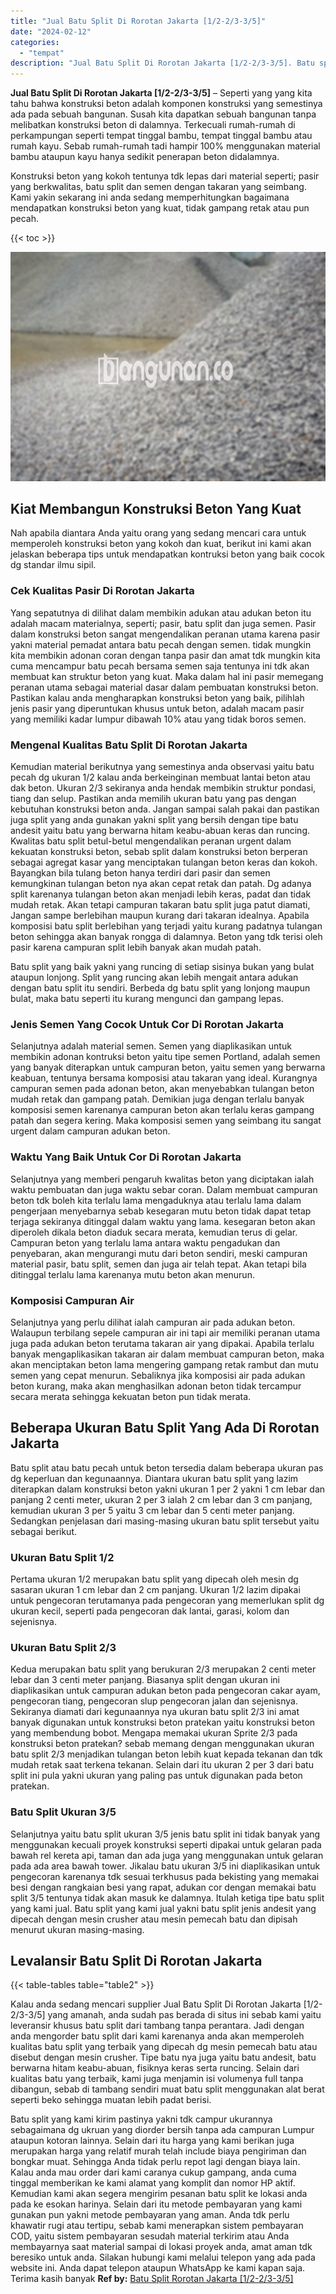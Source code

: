 ```yaml
---
title: "Jual Batu Split Di Rorotan Jakarta [1/2-2/3-3/5]"
date: "2024-02-12"
categories: 
  - "tempat"
description: "Jual Batu Split Di Rorotan Jakarta [1/2-2/3-3/5]. Batu split yang kami kirim pastinya yakni tdk campur ukurannya sebagaimana dg ukruan yang diorder bersih ta..."
---
```


**Jual Batu Split Di Rorotan Jakarta \[1/2-2/3-3/5\]** – Seperti yang yang kita tahu bahwa konstruksi beton adalah komponen konstruksi yang semestinya ada pada sebuah bangunan. Susah kita dapatkan sebuah bangunan tanpa melibatkan konstruksi beton di dalamnya. Terkecuali rumah-rumah di perkampungan seperti tempat tinggal bambu, tempat tinggal bambu atau rumah kayu. Sebab rumah-rumah tadi hampir 100% menggunakan material bambu ataupun kayu hanya sedikit penerapan beton didalamnya.

Konstruksi beton yang kokoh tentunya tdk lepas dari material seperti; pasir yang berkwalitas, batu split dan semen dengan takaran yang seimbang. Kami yakin sekarang ini anda sedang memperhitungkan bagaimana mendapatkan konstruksi beton yang kuat, tidak gampang retak atau pun pecah.

{{< toc >}}

![Jual Batu Split Di Rorotan Jakarta [1/2-2/3-3/5]](/images/jual-batu-split-34.png)

## Kiat Membangun Konstruksi Beton Yang Kuat

Nah apabila diantara Anda yaitu orang yang sedang mencari cara untuk memperoleh konstruksi beton yang kokoh dan kuat, berikut ini kami akan jelaskan beberapa tips untuk mendapatkan kontruksi beton yang baik cocok dg standar ilmu sipil.

### Cek Kualitas Pasir Di Rorotan Jakarta

Yang sepatutnya di dilihat dalam membikin adukan atau adukan beton itu adalah macam materialnya, seperti; pasir, batu split dan juga semen. Pasir dalam konstruksi beton sangat mengendalikan peranan utama karena pasir yakni material pemadat antara batu pecah dengan semen. tidak mungkin kita membikin adonan coran dengan tanpa pasir dan amat tdk mungkin kita cuma mencampur batu pecah bersama semen saja tentunya ini tdk akan membuat kan struktur beton yang kuat. Maka dalam hal ini pasir memegang peranan utama sebagai material dasar dalam pembuatan konstruksi beton. Pastikan kalau anda mengharapkan konstruksi beton yang baik, pilihlah jenis pasir yang diperuntukan khusus untuk beton, adalah macam pasir yang memiliki kadar lumpur dibawah 10% atau yang tidak boros semen.

### Mengenal Kualitas Batu Split Di Rorotan Jakarta

Kemudian material berikutnya yang semestinya anda observasi yaitu batu pecah dg ukuran 1/2 kalau anda berkeinginan membuat lantai beton atau dak beton. Ukuran 2/3 sekiranya anda hendak membikin struktur pondasi, tiang dan selup. Pastikan anda memilih ukuran batu yang pas dengan kebutuhan konstruksi beton anda. Jangan sampai salah pakai dan pastikan juga split yang anda gunakan yakni split yang bersih dengan tipe batu andesit yaitu batu yang berwarna hitam keabu-abuan keras dan runcing. Kwalitas batu split betul-betul mengendalikan peranan urgent dalam kekuatan konstruksi beton, sebab split dalam konstruksi beton berperan sebagai agregat kasar yang menciptakan tulangan beton keras dan kokoh. Bayangkan bila tulang beton hanya terdiri dari pasir dan semen kemungkinan tulangan beton nya akan cepat retak dan patah. Dg adanya split karenanya tulangan beton akan menjadi lebih keras, padat dan tidak mudah retak. Akan tetapi campuran takaran batu split juga patut diamati, Jangan sampe berlebihan maupun kurang dari takaran idealnya. Apabila komposisi batu split berlebihan yang terjadi yaitu kurang padatnya tulangan beton sehingga akan banyak rongga di dalamnya. Beton yang tdk terisi oleh pasir karena campuran split lebih banyak akan mudah patah.

Batu split yang baik yakni yang runcing di setiap sisinya bukan yang bulat ataupun lonjong. Split yang runcing akan lebih mengait antara adukan dengan batu split itu sendiri. Berbeda dg batu split yang lonjong maupun bulat, maka batu seperti itu kurang mengunci dan gampang lepas.

### Jenis Semen Yang Cocok Untuk Cor Di Rorotan Jakarta

Selanjutnya adalah material semen. Semen yang diaplikasikan untuk membikin adonan kontruksi beton yaitu tipe semen Portland, adalah semen yang banyak diterapkan untuk campuran beton, yaitu semen yang berwarna keabuan, tentunya bersama komposisi atau takaran yang ideal. Kurangnya campuran semen pada adonan beton, akan menyebabkan tulangan beton mudah retak dan gampang patah. Demikian juga dengan terlalu banyak komposisi semen karenanya campuran beton akan terlalu keras gampang patah dan segera kering. Maka komposisi semen yang seimbang itu sangat urgent dalam campuran adukan beton.

### Waktu Yang Baik Untuk Cor Di Rorotan Jakarta

Selanjutnya yang memberi pengaruh kwalitas beton yang diciptakan ialah waktu pembuatan dan juga waktu sebar coran. Dalam membuat campuran beton tdk boleh kita terlalu lama mengaduknya atau terlalu lama dalam pengerjaan menyebarnya sebab kesegaran mutu beton tidak dapat tetap terjaga sekiranya ditinggal dalam waktu yang lama. kesegaran beton akan diperoleh dikala beton diaduk secara merata, kemudian terus di gelar. Campuran beton yang terlalu lama antara waktu pengadukan dan penyebaran, akan mengurangi mutu dari beton sendiri, meski campuran material pasir, batu split, semen dan juga air telah tepat. Akan tetapi bila ditinggal terlalu lama karenanya mutu beton akan menurun.

### Komposisi Campuran Air

Selanjutnya yang perlu dilihat ialah campuran air pada adukan beton. Walaupun terbilang sepele campuran air ini tapi air memiliki peranan utama juga pada adukan beton terutama takaran air yang dipakai. Apabila terlalu banyak mengaplikasikan takaran air dalam membuat campuran beton, maka akan menciptakan beton lama mengering gampang retak rambut dan mutu semen yang cepat menurun. Sebaliknya jika komposisi air pada adukan beton kurang, maka akan menghasilkan adonan beton tidak tercampur secara merata sehingga kekuatan beton pun tidak merata.

## Beberapa Ukuran Batu Split Yang Ada Di Rorotan Jakarta

Batu split atau batu pecah untuk beton tersedia dalam beberapa ukuran pas dg keperluan dan kegunaannya. Diantara ukuran batu split yang lazim diterapkan dalam konstruksi beton yakni ukuran 1 per 2 yakni 1 cm lebar dan panjang 2 centi meter, ukuran 2 per 3 ialah 2 cm lebar dan 3 cm panjang, kemudian ukuran 3 per 5 yaitu 3 cm lebar dan 5 centi meter panjang. Sedangkan penjelasan dari masing-masing ukuran batu split tersebut yaitu sebagai berikut.

### Ukuran Batu Split 1/2

Pertama ukuran 1/2 merupakan batu split yang dipecah oleh mesin dg sasaran ukuran 1 cm lebar dan 2 cm panjang. Ukuran 1/2 lazim dipakai untuk pengecoran terutamanya pada pengecoran yang memerlukan split dg ukuran kecil, seperti pada pengecoran dak lantai, garasi, kolom dan sejenisnya.

### Ukuran Batu Split 2/3

Kedua merupakan batu split yang berukuran 2/3 merupakan 2 centi meter lebar dan 3 centi meter panjang. Biasanya split dengan ukuran ini diaplikasikan untuk campuran adukan beton pada pengecoran cakar ayam, pengecoran tiang, pengecoran slup pengecoran jalan dan sejenisnya. Sekiranya diamati dari kegunaannya nya ukuran batu split 2/3 ini amat banyak digunakan untuk konstruksi beton pratekan yaitu konstruksi beton yang membendung bobot. Mengapa memakai ukuran Sprite 2/3 pada konstruksi beton pratekan? sebab memang dengan menggunakan ukuran batu split 2/3 menjadikan tulangan beton lebih kuat kepada tekanan dan tdk mudah retak saat terkena tekanan. Selain dari itu ukuran 2 per 3 dari batu split ini pula yakni ukuran yang paling pas untuk digunakan pada beton pratekan.

### Batu Split Ukuran 3/5

Selanjutnya yaitu batu split ukuran 3/5 jenis batu split ini tidak banyak yang menggunakan kecuali proyek konstruksi seperti dipakai untuk gelaran pada bawah rel kereta api, taman dan ada juga yang menggunakan untuk gelaran pada ada area bawah tower. Jikalau batu ukuran 3/5 ini diaplikasikan untuk pengecoran karenanya tdk sesuai terkhusus pada bekisting yang memakai besi dengan rangkaian besi yang rapat, adukan cor dengan memakai batu split 3/5 tentunya tidak akan masuk ke dalamnya. Itulah ketiga tipe batu split yang kami jual. Batu split yang kami jual yakni batu split jenis andesit yang dipecah dengan mesin crusher atau mesin pemecah batu dan dipisah menurut ukuran masing-masing.

## Levalansir Batu Split Di Rorotan Jakarta

{{< table-tables table="table2" >}}

Kalau anda sedang mencari supplier Jual Batu Split Di Rorotan Jakarta \[1/2-2/3-3/5\] yang amanah, anda sudah pas berada di situs ini sebab kami yaitu leveransir khusus batu split dari tambang tanpa perantara. Jadi dengan anda mengorder batu split dari kami karenanya anda akan memperoleh kualitas batu split yang terbaik yang dipecah dg mesin pemecah batu atau disebut dengan mesin crusher. Tipe batu nya juga yaitu batu andesit, batu berwarna hitam keabu-abuan, fisiknya keras serta runcing. Selain dari kualitas batu yang terbaik, kami juga menjamin isi volumenya full tanpa dibangun, sebab di tambang sendiri muat batu split menggunakan alat berat seperti beko sehingga muatan lebih padat berisi.

Batu split yang kami kirim pastinya yakni tdk campur ukurannya sebagaimana dg ukruan yang diorder bersih tanpa ada campuran Lumpur ataupun kotoran lainnya. Selain dari itu harga yang kami berikan juga merupakan harga yang relatif murah telah include biaya pengiriman dan bongkar muat. Sehingga Anda tidak perlu repot lagi dengan biaya lain. Kalau anda mau order dari kami caranya cukup gampang, anda cuma tinggal memberikan ke kami alamat yang komplit dan nomor HP aktif. Kemudian kami akan segera mengirim pesanan batu split ke lokasi anda pada ke esokan harinya. Selain dari itu metode pembayaran yang kami gunakan pun yakni metode pembayaran yang aman. Anda tdk perlu khawatir rugi atau tertipu, sebab kami menerapkan sistem pembayaran COD, yaitu sistem pembayaran sesudah material terkirim atau Anda membayarnya saat material sampai di lokasi proyek anda, amat aman tdk beresiko untuk anda. Silakan hubungi kami melalui telepon yang ada pada website ini. Anda dapat telepon ataupun WhatsApp ke kami kapan saja. Terima kasih banyak
**Ref by:** [Batu Split Rorotan Jakarta [1/2-2/3-3/5]](https://id.wikipedia.org/wiki/Batu)
